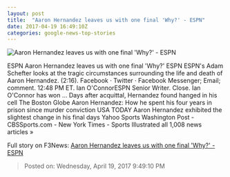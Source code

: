 ```yaml
---
layout: post
title:  "Aaron Hernandez leaves us with one final 'Why?' - ESPN"
date: 2017-04-19 16:49:10Z
categories: google-news-top-stories
---
```


![Aaron Hernandez leaves us with one final 'Why?' - ESPN](http://a3.espncdn.com/combiner/i?img=%2Fphoto%2F2017%2F0419%2Fr201077_1296x729_16%2D9.jpg)

ESPN Aaron Hernandez leaves us with one final 'Why?' ESPN ESPN's Adam Schefter looks at the tragic circumstances surrounding the life and death of Aaron Hernandez. (2:16). Facebook · Twitter · Facebook Messenger; Email; comment. 12:48 PM ET. Ian O'ConnorESPN Senior Writer. Close. Ian O'Connor has won ... Days after acquittal, Hernandez found hanged in his cell The Boston Globe Aaron Hernandez: How he spent his four years in prison since murder conviction USA TODAY Aaron Hernandez exhibited the slightest change in his final days Yahoo Sports Washington Post - CBSSports.com - New York Times - Sports Illustrated all 1,008 news articles »


Full story on F3News: [Aaron Hernandez leaves us with one final 'Why?' - ESPN](http://www.f3nws.com/n/vqNACB)

> Posted on: Wednesday, April 19, 2017 9:49:10 PM
